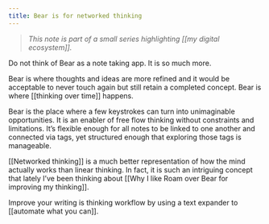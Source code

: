 ```yaml
---
title: Bear is for networked thinking
---
```

> *This note is part of a small series highlighting [[my digital ecosystem]].*

Do not think of Bear as a note taking app. It is so much more.

Bear is where thoughts and ideas are more refined and it would be acceptable to never touch again but still retain a completed concept. Bear is where [[thinking over time]] happens.

Bear is the place where a few keystrokes can turn into unimaginable opportunities. It is an enabler of free flow thinking without constraints and limitations. It’s flexible enough for all notes to be linked to one another and connected via tags, yet structured enough that exploring those tags is manageable.

[[Networked thinking]] is a much better representation of how the mind actually works than linear thinking. In fact, it is such an intriguing concept that lately I’ve been thinking about [[Why I like Roam over Bear for improving my thinking]].

Improve your writing is thinking workflow by using a text expander to [[automate what you can]].
